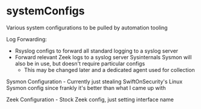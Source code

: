 # systemConfigs
Various system configurations to be pulled by automation tooling


Log Forwarding:
- Rsyslog configs to forward all standard logging to a syslog server
- Forward relevant Zeek logs to a syslog server
  Sysinternals Sysmon will also be in use, but doesn't require particular configs
    - This may be changed later and a dedicated agent used for collection

Sysmon Configuration - Currently just stealing SwiftOnSecurity's Linux Sysmon config since frankly it's better than what I came up with

Zeek Configuration - Stock Zeek config, just setting interface name

